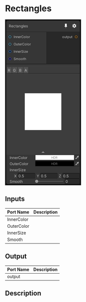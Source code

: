 # Rectangles
![Mixture.RectanglesNode](../../images/Mixture.RectanglesNode.png)
## Inputs
Port Name | Description
--- | ---
InnerColor | 
OuterColor | 
InnerSize | 
Smooth | 

## Output
Port Name | Description
--- | ---
output | 

## Description

